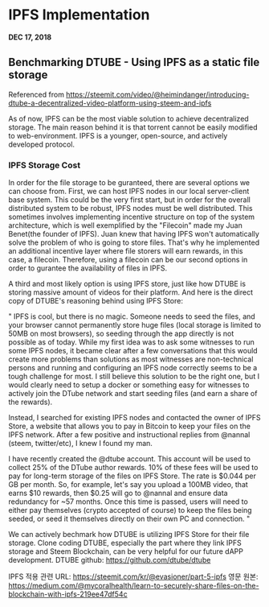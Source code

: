 # IPFS Implementation

**DEC 17, 2018**

<!-- MarkdownTOC depth=4 autolink=true bracket=round list_bullets="-*+" -->

## Benchmarking DTUBE - Using IPFS as a static file storage

Referenced from https://steemit.com/video/@heimindanger/introducing-dtube-a-decentralized-video-platform-using-steem-and-ipfs

As of now, IPFS can be the most viable solution to achieve decentralized storage. The main reason behind it is that torrent cannot be
easily modified to web-environment. IPFS is a younger, open-source, and actively developed protocol.

### IPFS Storage Cost

In order for the file storage to be guranteed, there are several options we can choose from. First, we can host IPFS nodes in our
local server-client base system. This could be the very first start, but in order for the overall distributed system to be robust, IPFS nodes
must be well distributed. This sometimes involves implementing incentive structure on top of the system architecture, which is well exemplified 
by the "Filecoin" made my Juan Benet(the founder of IPFS). Juan knew that having IPFS won't automatically solve the problem of who is going to store files. 
That's why he implemented an additional incentive layer where file storers will earn rewards, in this case, a filecoin. Therefore, using a filecoin
can be our second options in order to gurantee the availability of files in IPFS. 
 
A third and most likely option is using IPFS store, just like how DTUBE is storing massive amount of videos for their platform. And here is the 
direct copy of DTUBE's reasoning behind using IPFS Store:

"
IPFS is cool, but there is no magic. Someone needs to seed the files, and your browser cannot permanently store huge files 
(local storage is limited to 50MB on most browsers), so seeding through the app directly is not possible as of today. 
While my first idea was to ask some witnesses to run some IPFS nodes, it became clear after a few conversations that this 
would create more problems than solutions as most witnesses are non-technical persons and running and configuring an IPFS 
node correctly seems to be a tough challenge for most. I still believe this solution to be the right one, 
but I would clearly need to setup a docker or something easy for witnesses to actively join the DTube network and start seeding files 
(and earn a share of the rewards).

Instead, I searched for existing IPFS nodes and contacted the owner of IPFS Store, a website that allows you to pay in 
Bitcoin to keep your files on the IPFS network. After a few positive and instructional replies from @nannal (steem, twitter/etc), 
I knew I found my man.

I have recently created the @dtube account. This account will be used to collect 25% of the DTube author rewards. 
10% of these fees will be used to pay for long-term storage of the files on IPFS Store. 
The rate is $0.044 per GB per month. So, for example, let's say you upload a 100MB video, that earns $10 rewards, 
then $0.25 will go to @nannal and ensure data redundancy for ~57 months. Once this time is passed, users will need to 
either pay themselves (crypto accepted of course) to keep the files being seeded, or seed it themselves directly on their own 
PC and connection.
"

We can actively bechmark how DTUBE is utilizing IPFS Store for their file storage. 
Clone coding DTUBE, especially the part where they link IPFS storage and Steem Blockchain, can be very helpful for our future dAPP development.
DTUBE github: https://github.com/dtube/dtube

IPFS 적용 관련 URL:
https://steemit.com/kr/@evasioner/part-5-ipfs
영문 원본: https://medium.com/@mycoralhealth/learn-to-securely-share-files-on-the-blockchain-with-ipfs-219ee47df54c

